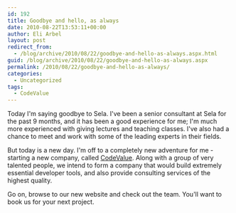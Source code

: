 ```yaml
---
id: 192
title: Goodbye and hello, as always
date: 2010-08-22T13:53:11+00:00
author: Eli Arbel
layout: post
redirect_from:
  - /blog/archive/2010/08/22/goodbye-and-hello-as-always.aspx.html
guid: /blog/archive/2010/08/22/goodbye-and-hello-as-always.aspx
permalink: /2010/08/22/goodbye-and-hello-as-always/
categories:
  - Uncategorized
tags:
  - CodeValue
---
```

Today I'm saying goodbye to Sela. I've been a senior consultant at Sela for the past 9 months, and it has been a good experience for me; I'm much more experienced with giving lectures and teaching classes. I've also had a chance to meet and work with some of the leading experts in their fields.

But today is a new day. I'm off to a completely new adventure for me - starting a new company, called [CodeValue](http://codevalue.net/). Along with a group of very talented people, we intend to form a company that would build extremely essential developer tools, and also provide consulting services of the highest quality.

Go on, browse to our new website and check out the team. You'll want to book us for your next project.